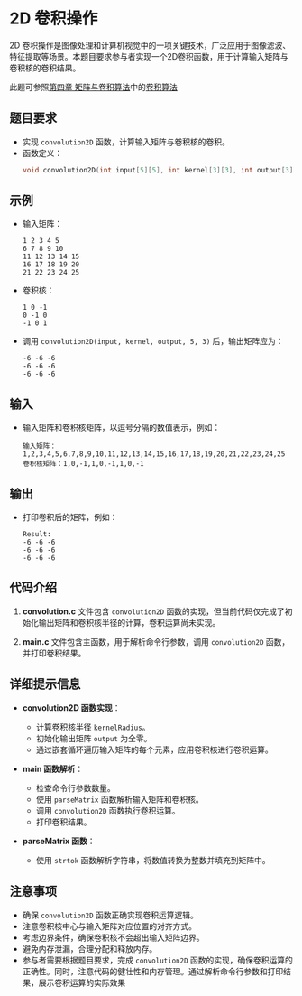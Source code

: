 # 2D 卷积操作

2D 卷积操作是图像处理和计算机视觉中的一项关键技术，广泛应用于图像滤波、特征提取等场景。本题目要求参与者实现一个2D卷积函数，用于计算输入矩阵与卷积核的卷积结果。

此题可参照[第四章 矩阵与卷积算法](../chapter-4.md)中的[卷积算法](../chapter-4_2.md)

## 题目要求

- 实现 `convolution2D` 函数，计算输入矩阵与卷积核的卷积。
- 函数定义：
  ```c
  void convolution2D(int input[5][5], int kernel[3][3], int output[3][3], int inputSize, int kernelSize);
  ```

## 示例

- 输入矩阵：
  ```
  1 2 3 4 5
  6 7 8 9 10
  11 12 13 14 15
  16 17 18 19 20
  21 22 23 24 25
  ```
- 卷积核：
  ```
  1 0 -1
  0 -1 0
  -1 0 1
  ```
- 调用 `convolution2D(input, kernel, output, 5, 3)` 后，输出矩阵应为：
  ```
  -6 -6 -6
  -6 -6 -6
  -6 -6 -6
  ```

## 输入

- 输入矩阵和卷积核矩阵，以逗号分隔的数值表示，例如：
  ```
  输入矩阵：1,2,3,4,5,6,7,8,9,10,11,12,13,14,15,16,17,18,19,20,21,22,23,24,25
  卷积核矩阵：1,0,-1,1,0,-1,1,0,-1
  ```

## 输出

- 打印卷积后的矩阵，例如：
  ```
  Result:
  -6 -6 -6
  -6 -6 -6
  -6 -6 -6
  ```

## 代码介绍

1. **convolution.c** 文件包含 `convolution2D` 函数的实现，但当前代码仅完成了初始化输出矩阵和卷积核半径的计算，卷积运算尚未实现。

2. **main.c** 文件包含主函数，用于解析命令行参数，调用 `convolution2D` 函数，并打印卷积结果。

## 详细提示信息

- **convolution2D 函数实现**：
  - 计算卷积核半径 `kernelRadius`。
  - 初始化输出矩阵 `output` 为全零。
  - 通过嵌套循环遍历输入矩阵的每个元素，应用卷积核进行卷积运算。

- **main 函数解析**：
  - 检查命令行参数数量。
  - 使用 `parseMatrix` 函数解析输入矩阵和卷积核。
  - 调用 `convolution2D` 函数执行卷积运算。
  - 打印卷积结果。

- **parseMatrix 函数**：
  - 使用 `strtok` 函数解析字符串，将数值转换为整数并填充到矩阵中。

## 注意事项

- 确保 `convolution2D` 函数正确实现卷积运算逻辑。
- 注意卷积核中心与输入矩阵对应位置的对齐方式。
- 考虑边界条件，确保卷积核不会超出输入矩阵边界。
- 避免内存泄漏，合理分配和释放内存。
- 参与者需要根据题目要求，完成 `convolution2D` 函数的实现，确保卷积运算的正确性。同时，注意代码的健壮性和内存管理。通过解析命令行参数和打印结果，展示卷积运算的实际效果
